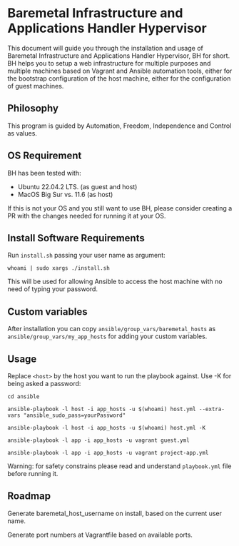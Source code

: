 # Baremetal Infrastructure and Applications Handler Hypervisor

This document will guide you through the installation and usage of Baremetal Infrastructure and Applications Handler Hypervisor, BH for short.
BH helps you to setup a web infrastructure for multiple purposes and multiple machines based on Vagrant and Ansible automation tools, either for the bootstrap configuration of the host machine, either for the configuration of guest machines.

## Philosophy

This program is guided by Automation, Freedom, Independence and Control as values. 

## OS Requirement

BH has been tested with:
*  Ubuntu 22.04.2 LTS. (as guest and host)
*  MacOS Big Sur vs. 11.6 (as host)

If this is not your OS and you still want to use BH, please consider creating a PR with the changes needed for running it at your OS.

## Install Software Requirements

Run `install.sh` passing your user name as argument:

`whoami | sudo xargs ./install.sh`

This will be used for allowing Ansible to access the host machine with no need of typing your password. 

## Custom variables

After installation you can copy `ansible/group_vars/baremetal_hosts` as `ansible/group_vars/my_app_hosts` for adding your custom variables. 

## Usage

Replace `<host>` by the host you want to run the playbook against. Use -K for being asked a password:

`cd ansible`

`ansible-playbook -l host -i app_hosts -u $(whoami) host.yml --extra-vars "ansible_sudo_pass=yourPassword"`

`ansible-playbook -l host -i app_hosts -u $(whoami) host.yml -K`

`ansible-playbook -l app -i app_hosts -u vagrant guest.yml`

`ansible-playbook -l app -i app_hosts -u vagrant project-app.yml`

Warning: for safety constrains please read and understand `playbook.yml` file before running it.

## Roadmap

Generate baremetal_host_username on install, based on the current user name.

Generate port numbers at Vagrantfile based on available ports.
